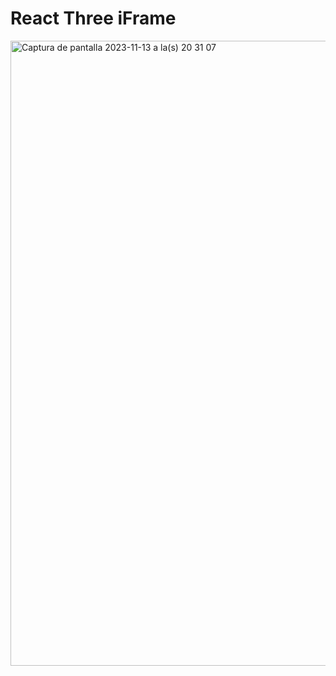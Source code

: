 # React Three iFrame

<img width="1000" alt="Captura de pantalla 2023-11-13 a la(s) 20 31 07" src="https://github.com/lteyssier/PortfolioLaptopiFrameBS/assets/6034865/9b3da0bf-c8dc-4b68-a9c9-60807f134698">
